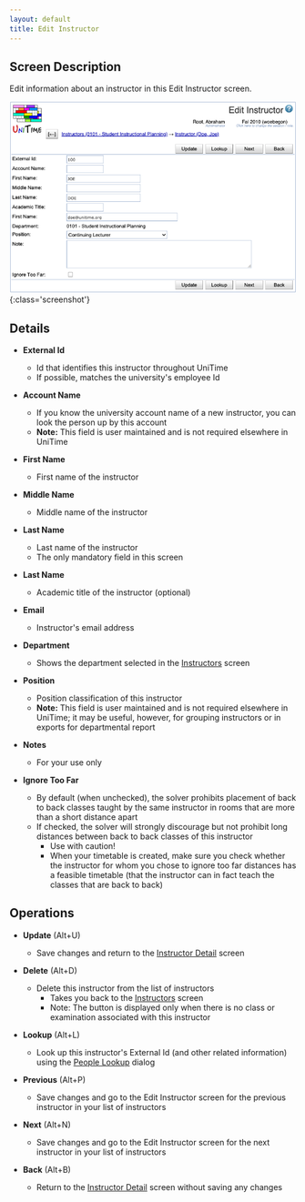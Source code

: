 ```yaml
---
layout: default
title: Edit Instructor
---
```



## Screen Description

Edit information about an instructor in this Edit Instructor screen.

![Edit Instructor](images/edit-instructor-1.png){:class='screenshot'}

## Details

* **External Id**
	* Id that identifies this instructor throughout UniTime
	* If possible, matches the university's employee Id

* **Account Name**
	* If you know the university account name of a new instructor, you can look the person up by this account
	* **Note:** This field is user maintained and is not required elsewhere in UniTime

* **First Name**
	* First name of the instructor
	
* **Middle Name**
	* Middle name of the instructor

* **Last Name**
	* Last name of the instructor
	* The only mandatory field in this screen

* **Last Name**
	* Academic title of the instructor (optional)

* **Email**
	* Instructor's email address

* **Department**
	* Shows the department selected in the [Instructors](instructors) screen

* **Position**
	* Position classification of this instructor
	* **Note:** This field is user maintained and is not required elsewhere in UniTime; it may be useful, however, for grouping instructors or in exports for departmental report

* **Notes**
	* For your use only

* **Ignore Too Far**
	* By default (when unchecked), the solver prohibits placement of back to back classes taught by the same instructor in rooms that are more than a short distance apart
	* If checked, the solver will strongly discourage but not prohibit long distances between back to back classes of this instructor
		* Use with caution!
		* When your timetable is created, make sure you check whether the instructor for whom you chose to ignore too far distances has a feasible timetable (that the instructor can in fact teach the classes that are back to back)

## Operations

* **Update** (Alt+U)
	* Save changes and return to the [Instructor Detail](instructor-detail) screen

* **Delete** (Alt+D)
	* Delete this instructor from the list of instructors
		* Takes you back to the [Instructors](instructors) screen
		* Note: The button is displayed only when there is no class or examination associated with this instructor

* **Lookup** (Alt+L)
	* Look up this instructor's External Id (and other related information) using the [People Lookup](people-lookup) dialog

* **Previous** (Alt+P)
	* Save changes and go to the Edit Instructor screen for the previous instructor in your list of instructors

* **Next** (Alt+N)
	* Save changes and go to the Edit Instructor screen for the next instructor in your list of instructors

* **Back** (Alt+B)
	* Return to the [Instructor Detail](instructor-detail) screen without saving any changes
